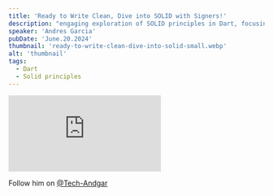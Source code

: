 ```yaml
---
title: 'Ready to Write Clean, Dive into SOLID with Signers!'
description: "engaging exploration of SOLID principles in Dart, focusing on Single Responsibility and Open/Closed principles. We'll bring these concepts to life with easy-to-understand examples and practical tips, ensuring your Dart code is both clean and maintainable. Get ready to make your Dart happy and your work life easier!"
speaker: 'Andres Garcia'
pubDate: 'June.20.2024'
thumbnail: 'ready-to-write-clean-dive-into-solid-small.webp'
alt: 'thumbnail'
tags:
  - Dart
  - Solid principles
---
```


<iframe 
  class="youtube-frame"
  src="https://www.youtube.com/embed/seEiY29lMG0?si=kwfIKNKo6nC5X-vJ"
  title="YouTube video player" 
  frameborder="0"
  allow="accelerometer; autoplay; clipboard-write; encrypted-media; gyroscope; picture-in-picture; web-share"
  referrerpolicy="strict-origin-when-cross-origin"
  allowfullscreen>
</iframe>

Follow him on <a href="https://tech-andgar.me" target="_blank">@Tech-Andgar</a>
